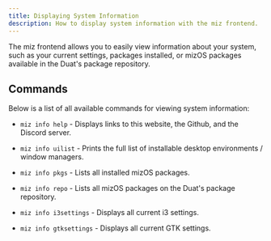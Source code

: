 ```yaml
---
title: Displaying System Information
description: How to display system information with the miz frontend.
---
```


The miz frontend allows you to easily view information about your system, such as your current settings, packages installed, or mizOS packages available in the Duat's package repository.


## Commands

Below is a list of all available commands for viewing system information:

- `miz info help` - Displays links to this website, the Github, and the Discord server.

- `miz info uilist` - Prints the full list of installable desktop environments / window managers.

- `miz info pkgs` - Lists all installed mizOS packages.

- `miz info repo` - Lists all mizOS packages on the Duat's package repository.

- `miz info i3settings` - Displays all current i3 settings.

- `miz info gtksettings` - Displays all current GTK settings.


